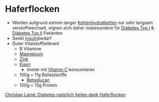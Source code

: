 # Haferflocken
- Werden aufgrund extrem langer [Kohlenhydratketten](../Nahrungs_Inhaltsstoffe/Kohlenhydrate.md) nur sehr langsam verstoffwechselt, eignen sich daher insbesondere für [Diabetes Typ I](../../Menschlicher_Körper/Leiden/Diabetes/Diabetes%20Typ%201/Diabetes%20Typ%20I.md) & [Diabetes Typ II](../../Menschlicher_Körper/Leiden/Diabetes/Diabetes%20Typ%20II.md) Patienten
- Senkt [Insulin](../Nahrungs_Inhaltsstoffe/Hormone/Insulin.md)bedarf
- Guter Vitalstofflieferant
	- B Vitamine
	- [Magnesium](../Datenbank_Elemente_Des_Periodensystems/Magnesium.md)
	- [Zink](../Datenbank_Elemente_Des_Periodensystems/Zink.md)
	- [Eisen](../Datenbank_Elemente_Des_Periodensystems/Eisen.md)
		- Immer mit [Vitamin C](../Nahrungs_Inhaltsstoffe/Vitamine/Vitamin%20C.md) konsumieren
	- 100g = 11g Ballaststoffe
		- [Betaglucan](../Nahrungs_Inhaltsstoffe/Ballaststoffe/Betaglucan.md)
	- 100g = 13g Protein


[Christian Lainé: Diabetes natürlich heilen dank Haferflocken](https://www.youtube.com/watch?v=x4qYZKi_AD8)